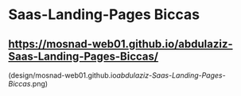 # Saas-Landing-Pages Biccas

## https://mosnad-web01.github.io/abdulaziz-Saas-Landing-Pages-Biccas/

(design/mosnad-web01.github.io*abdulaziz-Saas-Landing-Pages-Biccas*.png)
